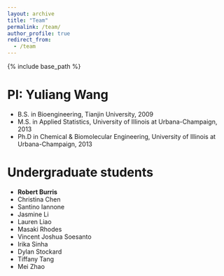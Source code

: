 ```yaml
---
layout: archive
title: "Team"
permalink: /team/
author_profile: true
redirect_from:
  - /team
---
```


{% include base_path %}

PI: Yuliang Wang 
======
* B.S. in Bioengineering, Tianjin University, 2009
* M.S. in Applied Statistics, University of Illinois at Urbana-Champaign, 2013
* Ph.D in Chemical & Biomolecular Engineering, University of Illinois at Urbana-Champaign, 2013

Undergraduate students
======
* **Robert Burris**
* Christina Chen
* Santino Iannone
* Jasmine Li
* Lauren Liao
* Masaki Rhodes
* Vincent Joshua Soesanto
* Irika Sinha
* Dylan Stockard
* Tiffany Tang
* Mei Zhao 
  

